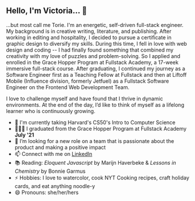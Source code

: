## Hello, I'm Victoria... 👋

...but most call me Torie. I'm an energetic, self-driven full-stack engineer. My background is in creative writing, literature, and publishing. After working in editing and hospitality, I decided to pursue a certificate in graphic design to diversify my skills. During this time, I fell in love with web design and coding -- I had finally found something that combined my creativity with my love of puzzles and problem-solving. So I applied and enrolled in the Grace Hopper Program at Fullstack Academy, a 17-week immersive full-stack course. After graduating, I continued my journey as a Software Engineer first as a Teaching Fellow at Fullstack and then at Liftoff Mobile (Influence division, formerly Jetfuel) as a Fullstack Software Engineer on the Frontend Web Development Team. 

I love to challenge myself and have found that I thrive in dynamic environments. At the end of the day, I’d like to think of myself as a lifelong learner who is continuously growing.

- 🌱 I'm currently taking Harvard's CS50's Intro to Computer Science
- 👩🏻‍💻 I graduated from the Grace Hopper Program at Fullstack Academy **July '21**
- 👯 I’m looking for a new role on a team that is passionate about the product and making a positive impact
- 📫 Connect with me on [LinkedIn](https://www.linkedin.com/in/victoriakim20/)
- 📚 Reading: *Eloquent Javascript* by Marijn Haverbeke & *Lessons in Chemistry* by Bonnie Garmus
- ⚡️ Hobbies: I love to watercolor, cook NYT Cooking recipes, craft holiday cards, and eat anything noodle-y
- 😄 Pronouns: she/her/hers

<!--
**toriekim/toriekim** is a ✨ _special_ ✨ repository because its `README.md` (this file) appears on your GitHub profile.

Here are some ideas to get you started:

- 🔭 I’m currently working on ...
- 🌱 I’m currently learning ...
- 👯 I’m looking to collaborate on ...
- 🤔 I’m looking for help with ...
- 💬 Ask me about ...
- 📫 How to reach me: ...
- 😄 Pronouns: ...
- ⚡ Fun fact: ...
-->
